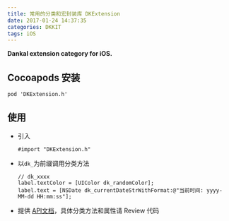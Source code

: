 ```yaml
---
title: 常用的分类和宏封装库 DKExtension
date: 2017-01-24 14:37:35
categories: DKKIT
tags: iOS
---
```


**Dankal extension category for iOS.** 

## Cocoapods 安装

```objc
pod 'DKExtension.h'

```

<!-- more -->

## 使用

* 引入

  ```objc
  #import "DKExtension.h"
  ```

* 以`dk_`为前缀调用分类方法

  ```objc
  // dk_xxxx
  label.textColor = [UIColor dk_randomColor];
  label.text = [NSDate dk_currentDateStrWithFormat:@"当前时间: yyyy-MM-dd HH:mm:ss"];
  ```

* 提供 [API文档](http://www.dankal.cn:8088/DKExtension/html/files.html)，具体分类方法和属性请 Review 代码
